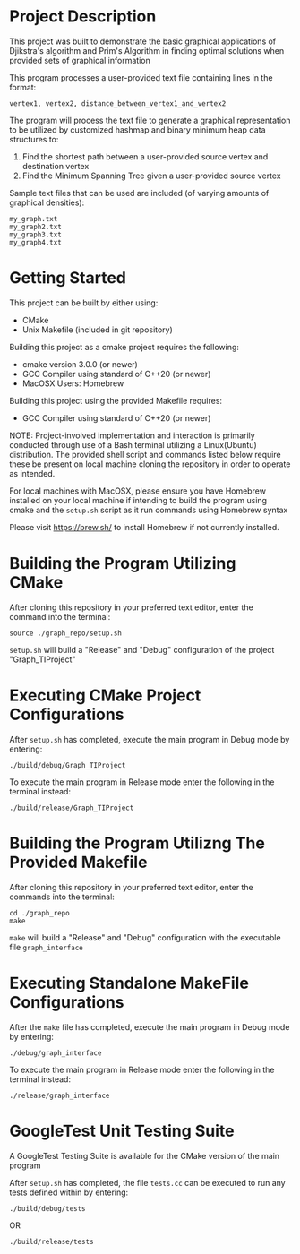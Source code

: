 # Project Description
This project was built to demonstrate the basic graphical applications of Djikstra's algorithm
and Prim's Algorithm in finding optimal solutions when provided sets of graphical information


This program processes a user-provided text file containing lines in the format:

```
vertex1, vertex2, distance_between_vertex1_and_vertex2
```

The program will process the text file to generate a graphical representation to be
utilized by customized hashmap and binary minimum heap data structures to:

1.  Find the shortest path between a user-provided source vertex and destination vertex
2.  Find the Minimum Spanning Tree given a user-provided source vertex

Sample text files that can be used are included (of varying amounts of graphical densities):
```
my_graph.txt
my_graph2.txt
my_graph3.txt
my_graph4.txt
```

# Getting Started
This project can be built by either using:
- CMake
- Unix Makefile (included in git repository)

Building this project as a cmake project requires the following:

- cmake version 3.0.0 (or newer)
- GCC Compiler using standard of C++20 (or newer)
- MacOSX Users: Homebrew

Building this project using the provided Makefile requires:

- GCC Compiler using standard of C++20 (or newer)

NOTE: Project-involved implementation and interaction is primarily conducted through use of a Bash
terminal utilizing a Linux(Ubuntu) distribution. The provided shell script and commands listed below require
these be present on local machine cloning the repository in order to operate as intended.

For local machines with MacOSX, please ensure you have Homebrew installed on your local machine if intending
to build the program using cmake and the `setup.sh` script as it run commands using Homebrew syntax

Please visit https://brew.sh/ to install Homebrew if not currently installed.

# Building the Program Utilizing CMake
After cloning this repository in your preferred text editor, enter the command into the terminal:

```
source ./graph_repo/setup.sh
```

`setup.sh` will build a "Release" and "Debug" configuration of the project "Graph_TIProject"

# Executing CMake Project Configurations
After `setup.sh` has completed, execute the main program in Debug mode by entering:

```
./build/debug/Graph_TIProject
```

To execute the main program in Release mode enter the following in the terminal instead:

```
./build/release/Graph_TIProject
```

# Building the Program Utilizng The Provided Makefile
After cloning this repository in your preferred text editor, enter the commands into the terminal:

```
cd ./graph_repo
make
```

`make` will build a "Release" and "Debug" configuration with the executable file `graph_interface`

# Executing Standalone MakeFile Configurations
After the `make` file has completed, execute the main program in Debug mode by entering:

```
./debug/graph_interface
```

To execute the main program in Release mode enter the following in the terminal instead:

```
./release/graph_interface
```


# GoogleTest Unit Testing Suite
A GoogleTest Testing Suite is available for the CMake version of the main program

After `setup.sh` has completed, the file `tests.cc` can be executed to run any tests defined within by entering:

```
./build/debug/tests
```

OR

```
./build/release/tests
```

